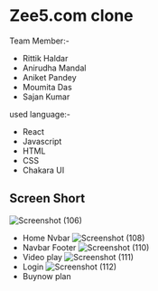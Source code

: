 # Zee5.com clone
Team Member:-
- Rittik Haldar
- Anirudha Mandal
- Aniket Pandey
- Moumita Das
- Sajan Kumar


used language:-
- React
- Javascript
- HTML
- CSS
- Chakara UI


## Screen Short

![Screenshot (106)](https://scontent.fccu31-1.fna.fbcdn.net/v/t39.30808-6/333909489_723068569522871_6568290365231009397_n.jpg?_nc_cat=105&ccb=1-7&_nc_sid=730e14&_nc_ohc=S__FNhVfaJoAX-c-w3j&_nc_ht=scontent.fccu31-1.fna&oh=00_AfClb4OljTZJh_5OVPAkqcbVDBiVlqAF6SziwZIXHoOzwQ&oe=640366D1)
- Home Nvbar
![Screenshot (108)](https://scontent.fccu31-1.fna.fbcdn.net/v/t39.30808-6/333981204_1260179684900051_6327490019940518943_n.jpg?_nc_cat=111&ccb=1-7&_nc_sid=730e14&_nc_ohc=OP5JuL-8OHsAX-Mg64f&_nc_ht=scontent.fccu31-1.fna&oh=00_AfArx0M7txIAY8KDO8sMmz2sjP2BXM82dQMNx2ukNC_VxQ&oe=64025E8F)
- Navbar Footer
![Screenshot (110)](https://scontent.fccu31-1.fna.fbcdn.net/v/t39.30808-6/333894641_513277667641857_3712025693433383716_n.jpg?_nc_cat=108&ccb=1-7&_nc_sid=730e14&_nc_ohc=BW1aUxvlYacAX8BVOle&_nc_ht=scontent.fccu31-1.fna&oh=00_AfCbJOHAm_0aEZ1StWoYnZNJhAyHTAEsaF8p-bVJq8RwPQ&oe=6401E7AA)
- Video play
![Screenshot (111)](https://scontent.fccu31-1.fna.fbcdn.net/v/t39.30808-6/333936071_622883416335214_2887455868925241243_n.jpg?_nc_cat=109&ccb=1-7&_nc_sid=730e14&_nc_ohc=KXVBkaTOYGkAX8Ubc3x&_nc_ht=scontent.fccu31-1.fna&oh=00_AfA1nLBsX3_NYUXVHdHZvo46tVkhV5zhc5hihZvF3U994g&oe=64030EF2)
- Login
![Screenshot (112)](https://scontent.fccu31-1.fna.fbcdn.net/v/t39.30808-6/334002976_726008832512700_2745555557453629751_n.jpg?_nc_cat=104&ccb=1-7&_nc_sid=730e14&_nc_ohc=HEShZiFbYW8AX9D5VoF&_nc_ht=scontent.fccu31-1.fna&oh=00_AfBV2mwf85957KPWYSmGOApDnouXbwLkiruO4QAxSoSSIA&oe=6402463C)
- Buynow plan



